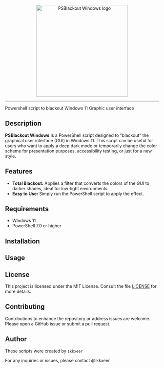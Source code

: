 <div align="center">
  <img src="https://github.com/user-attachments/assets/8a44698c-d008-466e-843b-6a6e913bada0" alt="PSBlackout Windows logo" height="300" width="300">
</div>

---

Powershell script to blackout Windows 11 Graphic user interface

## Description

**PSBlackout Windows** is a PowerShell script designed to "blackout" the graphical user interface (GUI) in Windows 11. This script can be useful for users who want to apply a deep dark mode or temporarily change the color scheme for presentation purposes, accessibility testing, or just for a new style.

## Features

- **Total Blackout:** Applies a filter that converts the colors of the GUI to darker shades, ideal for low-light environments.
- **Easy to Use:** Simply run the PowerShell script to apply the effect.

## Requirements

- Windows 11
- PowerShell 7.0 or higher

## Installation

## Usage

## License

This project is licensed under the MIT License. Consult the file [LICENSE](LICENSE) for more details.

## Contributing
Contributions to enhance the repository or address issues are welcome. Please open a GitHub issue or submit a pull request.

## Author

These scripts were created by ``Ikkxeer``

For any inquiries or issues, please contact @ikkxeer
